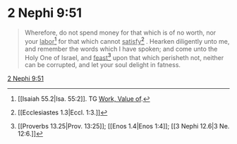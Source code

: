 # 2 Nephi 9:51

> Wherefore, do not spend money for that which is of no worth, nor your <u>labor</u>[^a] for that which cannot <u>satisfy</u>[^b] . Hearken diligently unto me, and remember the words which I have spoken; and come unto the Holy One of Israel, and <u>feast</u>[^c] upon that which perisheth not, neither can be corrupted, and let your soul delight in fatness.

[2 Nephi 9:51](https://www.churchofjesuschrist.org/study/scriptures/bofm/2-ne/9?lang=eng&id=p51#p51)


[^a]: [[Isaiah 55.2|Isa. 55:2]]. TG [Work, Value of](https://www.churchofjesuschrist.org/study/scriptures/tg/work-value-of?lang=eng).
[^b]: [[Ecclesiastes 1.3|Eccl. 1:3.]]
[^c]: [[Proverbs 13.25|Prov. 13:25]]; [[Enos 1.4|Enos 1:4]]; [[3 Nephi 12.6|3 Ne. 12:6.]]
